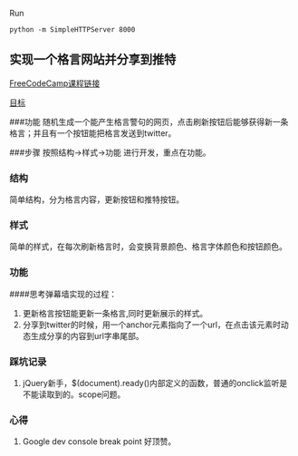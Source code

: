 Run
```
python -m SimpleHTTPServer 8000
```

## 实现一个格言网站并分享到推特
[FreeCodeCamp课程链接](http://freecodecamp.cn/challenges/build-a-random-quote-machine)

[目标](http://codepen.io/freeCodeCamp/full/bELoPJ)

###功能
随机生成一个能产生格言警句的网页，点击刷新按钮后能够获得新一条格言；并且有一个按钮能把格言发送到twitter。

###步骤
按照结构->样式->功能 进行开发，重点在功能。

### 结构
简单结构，分为格言内容，更新按钮和推特按钮。

### 样式
简单的样式，在每次刷新格言时，会变换背景颜色、格言字体颜色和按钮颜色。

### 功能
####思考弹幕墙实现的过程：

1. 更新格言按钮能更新一条格言,同时更新展示的样式。
2. 分享到twitter的时候，用一个anchor元素指向了一个url，在点击该元素时动态生成分享的内容到url字串尾部。


### 踩坑记录
1. jQuery新手，$(document).ready()内部定义的函数，普通的onclick监听是不能读取到的。scope问题。

### 心得
1. Google dev console break point 好顶赞。